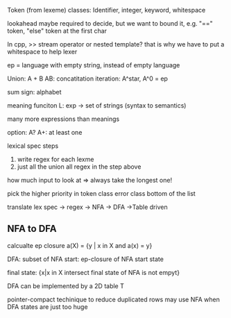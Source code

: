 Token (from lexeme) classes: Identifier, integer, keyword, whitespace

lookahead  maybe required to decide, but we want to bound it, e.g. "==" token, "else" token at the first char

In cpp, >> stream operator or nested template? that is why we have to put a whitespace to help lexer

ep = language with empty string, instead of empty language

Union: A + B 
AB: concatitation
iteration: A^star, A^0 = ep

sum sign: alphabet

meaning funciton L: exp -> set of strings (syntax to semantics)

many more expressions than meanings

option: A? 
A+: at least one 

lexical spec steps
1. write regex for each lexme
2. just all the union all regex in the step above

how much input to look at => always take the longest one!

pick the higher priority in token class
error class bottom of the list

translate lex spec -> regex -> NFA -> DFA ->Table driven

NFA to DFA
--------
calcualte ep closure
a(X) = {y | x in X and a(x) = y} 

DFA: subset of NFA
start: ep-closure of NFA start state

final state: {x|x in X intersect final state of NFA is not empyt}

DFA can be implemented by a 2D table T

pointer-compact techinique to reduce duplicated rows
may use NFA when DFA states are just too huge

